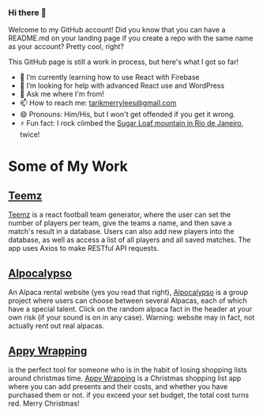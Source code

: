 ### Hi there 👋
Welcome to my GitHub account! Did you know that you can have a README.md on your landing page if you create a repo with the same name as your account? Pretty cool, right?

This GitHub page is still a work in process, but here's what I got so far!

- 🌱 I’m currently learning how to use React with Firebase
- 🤔 I’m looking for help with advanced React use and WordPress
- 💬 Ask me where I'm from!
- 📫 How to reach me: [tarikmerrylees@gmail.com](mailto:tarikmerrylees@gmail.com)
- 😄 Pronouns: Him/His, but I won't get offended if you get it wrong.
- ⚡ Fun fact: I rock climbed the [Sugar Loaf mountain in Rio de Janeiro](https://pixabay.com/images/id-1142548/), twice!

# Some of My Work
## [Teemz](https://github.com/teemz-app)
[Teemz](https://github.com/teemz-app) is a react football team generator, where the user can set the number of players per team, give the teams a name, and then save a match's result in a database. Users can also add new players into the database, as well as access a list of all players and all saved matches. The app uses Axios to make RESTful API requests.

## [Alpocalypso](https://github.com/merryface/Alpacalyptic)
An Alpaca rental website (yes you read that right), [Alpocalypso](https://github.com/merryface/Alpacalyptic) is a group project where users can choose between several Alpacas, each of which have a special talent. Click on the random alpaca fact in the header at your own risk (if your sound is on in any case). Warning: website may in fact, not actually rent out real alpacas.

## [Appy Wrapping](https://github.com/appy-wrapping)
is the perfect tool for someone who is in the habit of losing shopping lists around christmas time. [Appy Wrapping](https://github.com/appy-wrapping) is a Christmas shopping list app where you can add presents and their costs, and whether you have purchased them or not. if you exceed your set budget, the total cost turns red. Merry Christmas!


<!--
**merryface/merryface** is a ✨ _special_ ✨ repository because its `README.md` (this file) appears on your GitHub profile.

Here are some ideas to get you started:

- 🔭 I’m currently working on ...
- 🌱 I’m currently learning ...
- 👯 I’m looking to collaborate on ...
- 🤔 I’m looking for help with ...
- 💬 Ask me about ...
- 📫 How to reach me: ...
- 😄 Pronouns: ...
- ⚡ Fun fact: ...
-->
